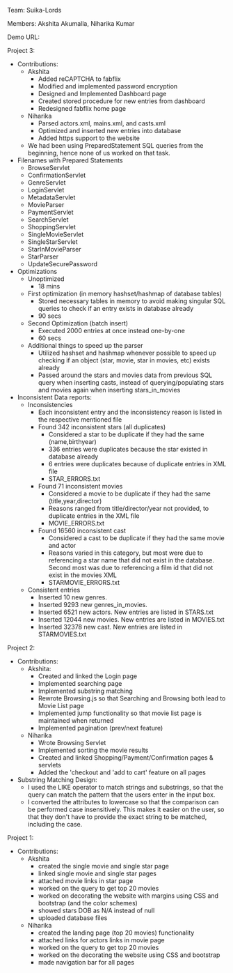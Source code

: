 
Team: Suika-Lords

Members: Akshita Akumalla, Niharika Kumar

Demo URL: 

Project 3:



* Contributions:
    * Akshita
        * Added reCAPTCHA to fabflix
        * Modified and implemented password encryption
        * Designed and Implemented Dashboard page
        * Created stored procedure for new entries from dashboard
        * Redesigned fabflix home page
    * Niharika
        * Parsed actors.xml, mains.xml, and casts.xml
        * Optimized and inserted new entries into database
        * Added https support to the website
    * We had been using PreparedStatement SQL queries from the beginning, hence none of us worked on that task.
* Filenames with Prepared Statements
    * BrowseServlet
    * ConfirmationServlet
    * GenreServlet
    * LoginServlet
    * MetadataServlet
    * MovieParser
    * PaymentServlet
    * SearchServlet
    * ShoppingServlet
    * SingleMovieServlet
    * SingleStarServlet
    * StarInMovieParser
    * StarParser
    * UpdateSecurePassword
* Optimizations
    * Unoptimized
        * 18 mins
    * First optimization (in memory hashset/hashmap of database tables)
        * Stored necessary tables in memory to avoid making singular SQL queries to check if an entry exists in database already
        * 90 secs
    * Second Optimization (batch insert)
        * Executed 2000 entries at once instead one-by-one
        * 60 secs
    * Additional things to speed up the parser
        * Utilized hashset and hashmap whenever possible to speed up checking if an object (star, movie, star in movies, etc) exists already
        * Passed around the stars and movies data from previous SQL query when inserting casts, instead of querying/populating stars and movies again when inserting stars_in_movies
* Inconsistent Data reports:
    * Inconsistencies
        * Each inconsistent entry and the inconsistency reason is listed in the respective mentioned file
        * Found 342 inconsistent stars (all duplicates) 
            * Considered a star to be duplicate if they had the same (name,birthyear)
            * 336 entries were duplicates because the star existed in database already
            * 6 entries were duplicates because of duplicate entries in XML file
            * STAR_ERRORS.txt
        * Found 71 inconsistent movies
            * Considered a movie to be duplicate if they had the same (title,year,director)
            * Reasons ranged from title/director/year not provided, to duplicate entries in the XML file
            * MOVIE_ERRORS.txt
        * Found 16560 inconsistent cast
            * Considered a cast to be duplicate if they had the same movie and actor
            * Reasons varied in this category, but most were due to referencing a star name that did not exist in the database. Second most was due to referencing a film id that did not exist in the movies XML
            * STARMOVIE_ERRORS.txt
    * Consistent entries
        * Inserted 10 new genres.
        * Inserted 9293 new genres_in_movies.
        * Inserted 6521 new actors. New entries are listed in STARS.txt
        * Inserted 12044 new movies. New entries are listed in MOVIES.txt
        * Inserted 32378 new cast. New entries are listed in STARMOVIES.txt

Project 2:



* Contributions:
    * Akshita:
        * Created and linked the Login page
        * Implemented searching page 
        * Implemented substring matching
        * Rewrote Browsing.js so that Searching and Browsing both lead to Movie List page
        * Implemented jump functionality so that movie list page is maintained when returned
        * Implemented pagination (prev/next feature)
    * Niharika
        * Wrote Browsing Servlet
        * Implemented sorting the movie results
        * Created and linked Shopping/Payment/Confirmation pages & servlets
        * Added the 'checkout and 'add to cart' feature on all pages
* Substring Matching Design:
    * I used the LIKE operator to match strings and substrings, so that the query can match the pattern that the users enter in the input box.
    * I converted the attributes to lowercase so that the comparison can be performed case insensitively. This makes it easier on the user, so that they don't have to provide the exact string to be matched, including the case.

Project 1:



* Contributions:
    * Akshita
        * created the single movie and single star page
        * linked single movie and single star pages
        * attached movie links in star page
        * worked on the query to get top 20 movies
        * worked on decorating the website with margins using CSS and bootstrap (and the color schemes)
        * showed stars DOB as N/A instead of null
        * uploaded database files
    * Niharika
        * created the landing page (top 20 movies) functionality
        * attached links for actors links in movie page
        * worked on the query to get top 20 movies
        * worked on the decorating the website using CSS and bootstrap
        * made navigation bar for all pages
